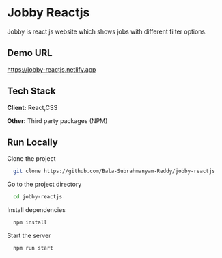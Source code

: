 # Jobby Reactjs 

Jobby is react js website which shows jobs with different filter options.

## Demo URL

https://jobby-reactjs.netlify.app


## Tech Stack

**Client:** React,CSS

**Other:** Third party packages (NPM)

## Run Locally

Clone the project

```bash
  git clone https://github.com/Bala-Subrahmanyam-Reddy/jobby-reactjs
```

Go to the project directory

```bash
  cd jobby-reactjs
```

Install dependencies

```bash
  npm install
```

Start the server

```bash
  npm run start
```
